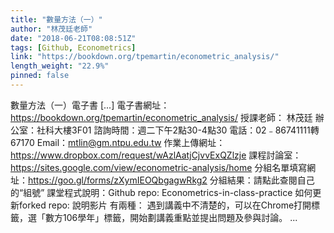 ```yaml
---
title: "數量方法（一）"
author: "林茂廷老師"
date: "2018-06-21T08:08:51Z"
tags: [Github, Econometrics]
link: "https://bookdown.org/tpemartin/econometric_analysis/"
length_weight: "22.9%"
pinned: false
---
```


數量方法（一）電子書 [...] 電子書網址：https://bookdown.org/tpemartin/econometric_analysis/ 授課老師： 林茂廷
辦公室：社科大樓3F01
諮詢時間：週二下午2點30-4點30
電話：02﹣86741111轉67170
Email：mtlin@gm.ntpu.edu.tw
作業上傳網址：https://www.dropbox.com/request/wAzlAatjCjvvExQZlzje
課程討論室：https://sites.google.com/view/econometric-analysis/home
分組名單填寫網址：https://goo.gl/forms/zXymIEOQbgagwRkg2
分組結果：請點此查閱自己的“組號”
課堂程式說明：Github repo: Econometrics-in-class-practice 如何更新forked repo: 說明影片 有兩種： 遇到講義中不清楚的，可以在Chrome打開標籤，選「數方106學年」標籤，開始劃講義重點並提出問題及參與討論。 ...
